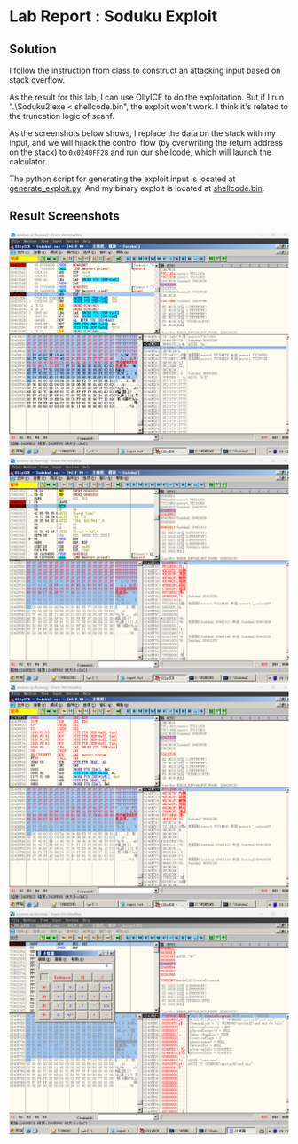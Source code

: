 # Lab Report : Soduku Exploit

## Solution

I follow the instruction from class to construct an attacking input based on stack overflow. 

As the result for this lab, I can use OllyICE to do the exploitation. But if I run ".\Soduku2.exe < shellcode.bin", the exploit won't work. I think it's related to the truncation logic of scanf.

As the screenshots below shows, I replace the data on the stack with my input, and we will hijack the control flow (by overwriting the return address on the stack) to `0x0240FF28` and run our shellcode, which will launch the calculator.

The python script for generating the exploit input is located at [generate_exploit.py](generate_exploit.py). And my binary exploit is located at [shellcode.bin](shellcode.bin).

## Result Screenshots

<img src="images/soduku0.png" width="600" alt="Soduku0">

<img src="images/soduku1.png" width="600" alt="Soduku1">

<img src="images/soduku2.png" width="600" alt="Soduku2">

<img src="images/soduku3.png" width="600" alt="Soduku3">